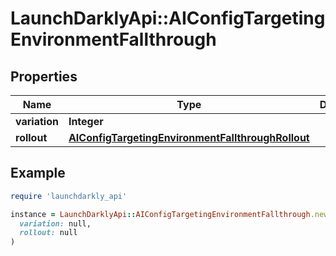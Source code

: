 # LaunchDarklyApi::AIConfigTargetingEnvironmentFallthrough

## Properties

| Name | Type | Description | Notes |
| ---- | ---- | ----------- | ----- |
| **variation** | **Integer** |  | [optional] |
| **rollout** | [**AIConfigTargetingEnvironmentFallthroughRollout**](AIConfigTargetingEnvironmentFallthroughRollout.md) |  | [optional] |

## Example

```ruby
require 'launchdarkly_api'

instance = LaunchDarklyApi::AIConfigTargetingEnvironmentFallthrough.new(
  variation: null,
  rollout: null
)
```

